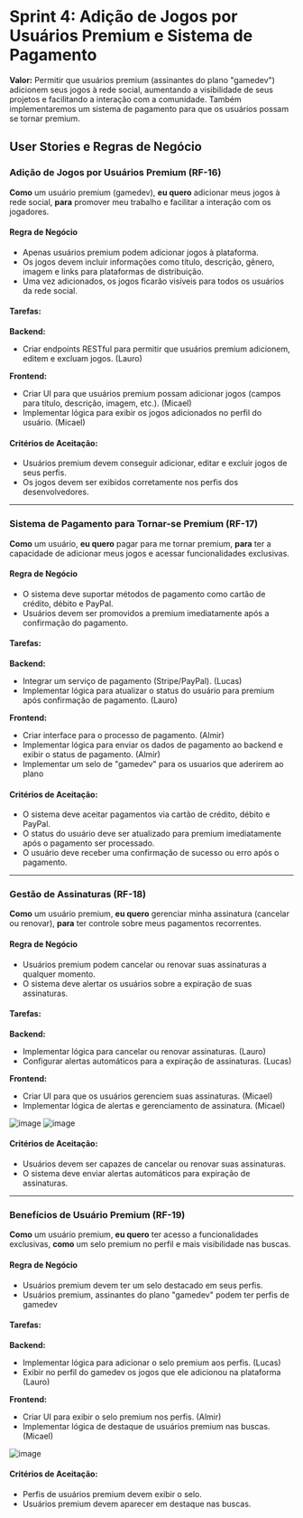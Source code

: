 # Sprint 4: Adição de Jogos por Usuários Premium e Sistema de Pagamento

**Valor:** Permitir que usuários premium (assinantes do plano "gamedev") adicionem seus jogos à rede social, aumentando a visibilidade de seus projetos e facilitando a interação com a comunidade. Também implementaremos um sistema de pagamento para que os usuários possam se tornar premium.

## User Stories e Regras de Negócio

### Adição de Jogos por Usuários Premium (RF-16)
**Como** um usuário premium (gamedev), **eu quero** adicionar meus jogos à rede social, **para** promover meu trabalho e facilitar a interação com os jogadores.

#### Regra de Negócio
- Apenas usuários premium podem adicionar jogos à plataforma.
- Os jogos devem incluir informações como título, descrição, gênero, imagem e links para plataformas de distribuição.
- Uma vez adicionados, os jogos ficarão visíveis para todos os usuários da rede social.

#### Tarefas:

**Backend:**
- Criar endpoints RESTful para permitir que usuários premium adicionem, editem e excluam jogos. (Lauro)

**Frontend:**
- Criar UI para que usuários premium possam adicionar jogos (campos para título, descrição, imagem, etc.). (Micael)
- Implementar lógica para exibir os jogos adicionados no perfil do usuário. (Micael)

#### Critérios de Aceitação:
- Usuários premium devem conseguir adicionar, editar e excluir jogos de seus perfis.
- Os jogos devem ser exibidos corretamente nos perfis dos desenvolvedores.

---

### Sistema de Pagamento para Tornar-se Premium (RF-17)
**Como** um usuário, **eu quero** pagar para me tornar premium, **para** ter a capacidade de adicionar meus jogos e acessar funcionalidades exclusivas.

#### Regra de Negócio
- O sistema deve suportar métodos de pagamento como cartão de crédito, débito e PayPal.
- Usuários devem ser promovidos a premium imediatamente após a confirmação do pagamento.

#### Tarefas:

**Backend:**
- Integrar um serviço de pagamento (Stripe/PayPal). (Lucas)
- Implementar lógica para atualizar o status do usuário para premium após confirmação de pagamento. (Lauro)

**Frontend:**
- Criar interface para o processo de pagamento. (Almir)
- Implementar lógica para enviar os dados de pagamento ao backend e exibir o status de pagamento. (Almir)
- Implementar um selo de "gamedev" para os usuarios que aderirem ao plano 

#### Critérios de Aceitação:
- O sistema deve aceitar pagamentos via cartão de crédito, débito e PayPal.
- O status do usuário deve ser atualizado para premium imediatamente após o pagamento ser processado.
- O usuário deve receber uma confirmação de sucesso ou erro após o pagamento.

---

### Gestão de Assinaturas (RF-18)
**Como** um usuário premium, **eu quero** gerenciar minha assinatura (cancelar ou renovar), **para** ter controle sobre meus pagamentos recorrentes.

#### Regra de Negócio
- Usuários premium podem cancelar ou renovar suas assinaturas a qualquer momento.
- O sistema deve alertar os usuários sobre a expiração de suas assinaturas.

#### Tarefas:

**Backend:**
- Implementar lógica para cancelar ou renovar assinaturas. (Lauro)
- Configurar alertas automáticos para a expiração de assinaturas. (Lucas)

**Frontend:**
- Criar UI para que os usuários gerenciem suas assinaturas. (Micael)
- Implementar lógica de alertas e gerenciamento de assinatura. (Micael)

![image](https://github.com/user-attachments/assets/de0dbeac-af9e-4c94-a7a3-d4db713cd18b)
![image](https://github.com/user-attachments/assets/f55dc840-e7c8-44f5-adc9-3a15ab1a39ee)


#### Critérios de Aceitação:
- Usuários devem ser capazes de cancelar ou renovar suas assinaturas.
- O sistema deve enviar alertas automáticos para expiração de assinaturas.

---

### Benefícios de Usuário Premium (RF-19)
**Como** um usuário premium, **eu quero** ter acesso a funcionalidades exclusivas, **como** um selo premium no perfil e mais visibilidade nas buscas.

#### Regra de Negócio
- Usuários premium devem ter um selo destacado em seus perfis.
- Usuários premium, assinantes do plano "gamedev" podem ter perfis de gamedev

#### Tarefas:

**Backend:**
- Implementar lógica para adicionar o selo premium aos perfis. (Lucas)
- Exibir no perfil do gamedev os jogos que ele adicionou na plataforma (Lauro)

**Frontend:**
- Criar UI para exibir o selo premium nos perfis. (Almir)
- Implementar lógica de destaque de usuários premium nas buscas. (Micael)

![image](https://github.com/user-attachments/assets/bf38415a-0edf-4f69-9dca-aac921d92c4e)

#### Critérios de Aceitação:
- Perfis de usuários premium devem exibir o selo.
- Usuários premium devem aparecer em destaque nas buscas.
